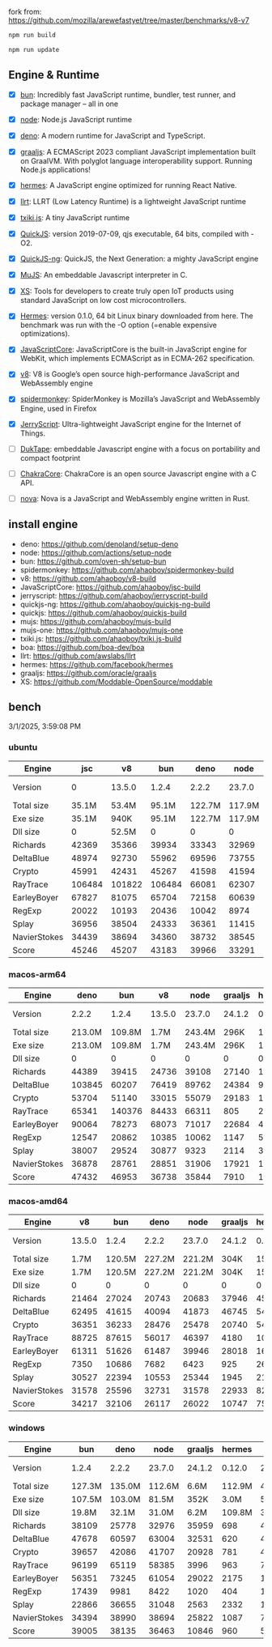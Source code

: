 fork from: https://github.com/mozilla/arewefastyet/tree/master/benchmarks/v8-v7

```bash
npm run build

npm run update
```

## Engine & Runtime

- [x] [bun](https://github.com/oven-sh/bun): Incredibly fast JavaScript runtime, bundler, test runner, and package manager – all in one
- [x] [node](https://github.com/nodejs/node): Node.js JavaScript runtime
- [x] [deno](https://github.com/denoland/deno): A modern runtime for JavaScript and TypeScript.
- [x] [graaljs](https://github.com/oracle/graaljs): A ECMAScript 2023 compliant JavaScript implementation built on GraalVM. With polyglot language interoperability support. Running Node.js applications!
- [x] [hermes](https://github.com/facebook/hermes): A JavaScript engine optimized for running React Native.
- [x] [llrt](https://github.com/awslabs/llrt): LLRT (Low Latency Runtime) is a lightweight JavaScript runtime
- [x] [txiki.js](https://github.com/saghul/txiki.js): A tiny JavaScript runtime
- [x] [QuickJS](https://bellard.org/quickjs/): version 2019-07-09, qjs executable, 64 bits, compiled with -O2.
- [x] [QuickJS-ng](https://github.com/quickjs-ng/quickjs): QuickJS, the Next Generation: a mighty JavaScript engine
- [x] [MuJS](https://github.com/ccxvii/mujs): An embeddable Javascript interpreter in C.
- [x] [XS](https://github.com/Moddable-OpenSource/moddable): Tools for developers to create truly open IoT products using standard JavaScript on low cost microcontrollers.
- [x] [Hermes](https://github.com/facebook/hermes): version 0.1.0, 64 bit Linux binary downloaded from here. The benchmark was run with the -O option (=enable expensive optimizations).
- [x] [JavaScriptCore](https://github.com/WebKit/webkit/tree/main/Source/JavaScriptCore): JavaScriptCore is the built-in JavaScript engine for WebKit, which implements ​ECMAScript as in ​ECMA-262 specification.
- [x] [v8](https://v8.dev/): V8 is Google’s open source high-performance JavaScript and WebAssembly engine
- [x] [spidermonkey](https://spidermonkey.dev/): SpiderMonkey is Mozilla’s JavaScript and WebAssembly Engine, used in Firefox
- [x] [JerryScript](https://github.com/jerryscript-project/jerryscript): Ultra-lightweight JavaScript engine for the Internet of Things.
- [ ] [DukTape](https://github.com/svaarala/duktape): embeddable Javascript engine with a focus on portability and compact footprint
- [ ] [ChakraCore](https://github.com/chakra-core/ChakraCore): ChakraCore is an open source Javascript engine with a C API.
- [ ] [nova](https://github.com/trynova/nova): Nova is a JavaScript and WebAssembly engine written in Rust.


## install engine

- deno: https://github.com/denoland/setup-deno
- node: https://github.com/actions/setup-node
- bun: https://github.com/oven-sh/setup-bun
- spidermonkey: https://github.com/ahaoboy/spidermonkey-build
- v8: https://github.com/ahaoboy/v8-build
- JavaScriptCore: https://github.com/ahaoboy/jsc-build
- jerryscript: https://github.com/ahaoboy/jerryscript-build
- quickjs-ng: https://github.com/ahaoboy/quickjs-ng-build
- quickjs: https://github.com/ahaoboy/quickjs-build
- mujs: https://github.com/ahaoboy/mujs-build
- mujs-one: https://github.com/ahaoboy/mujs-one
- txiki.js: https://github.com/ahaoboy/txiki.js-build
- boa: https://github.com/boa-dev/boa
- llrt: https://github.com/awslabs/llrt
- hermes: https://github.com/facebook/hermes
- graaljs: https://github.com/oracle/graaljs
- XS: https://github.com/Moddable-OpenSource/moddable


## bench

3/1/2025, 3:59:08 PM

### ubuntu
| Engine | jsc | v8 | bun | deno | node | spidermonkey | graaljs | hermes | llrt | qjs | tjs | qjs(ng) | mujs(one) | mujs | xst | boa | jerry |
| --- | --- | --- | --- | --- | --- | --- | --- | --- | --- | --- | --- | --- | --- | --- | --- | --- | --- |
| Version | 0 | 13.5.0 | 1.2.4 | 2.2.2 | 23.7.0 | 134.0 | 24.1.2 | 0.12.0 | 0.5.1-beta | 2024-02-14 | 24.12.0 | 0.8.0 | 0 | 1.3.5 | 16.8.1 | 0.20.0 | 3.0.0 |
| Total size | 35.1M | 53.4M | 95.1M | 122.7M | 117.9M | 296.3M | 1.1M | 36.0M | 11.9M | 4.7M | 5.2M | 2.1M | 688K | 416K | 2.2M | 27.0M | 456K |
| Exe size | 35.1M | 940K | 95.1M | 122.7M | 117.9M | 296.3M | 1.1M | 36.0M | 11.9M | 4.7M | 5.2M | 2.1M | 688K | 416K | 2.2M | 27.0M | 456K |
| Dll size | 0 | 52.5M | 0 | 0 | 0 | 0 | 0 | 0 | 0 | 0 | 0 | 0 | 0 | 0 | 0 | 0 | 0 |
| Richards | 42369 | 35366 | 39934 | 33343 | 32969 | 13330 | 36065 | 1111 | 790 | 694 | 706 | 626 | 244 | 223 | 87.8 | 60.3 | 274 |
| DeltaBlue | 48974 | 92730 | 55962 | 69596 | 73755 | 12953 | 30004 | 1036 | 727 | 673 | 659 | 602 | 357 | 317 | 156 | 55.3 | 274 |
| Crypto | 45991 | 42431 | 45267 | 41598 | 41594 | 17872 | 28960 | 1352 | 691 | 754 | 593 | 379 | 190 | 184 | 294 | 80.7 | 299 |
| RayTrace | 106484 | 101822 | 106484 | 66081 | 62307 | 28018 | 2752 | 1551 | 1188 | 922 | 1080 | 718 | 504 | 468 | 460 | 165 | 352 |
| EarleyBoyer | 67827 | 81075 | 65704 | 72158 | 60639 | 38067 | 33872 | 3373 | 1983 | 1446 | 1719 | 1222 | 506 | 463 | 304 | 189 | 0 |
| RegExp | 20022 | 10193 | 20436 | 10042 | 8974 | 8555 | 1072 | 554 | 198 | 242 | 226 | 178 | 212 | 194 | 93.9 | 48.3 | 0 |
| Splay | 36956 | 38504 | 24333 | 36361 | 11415 | 22532 | 4498 | 3414 | 1731 | 1726 | 1879 | 1096 | 1085 | 1266 | 375 | 229 | 0 |
| NavierStokes | 34439 | 38694 | 34360 | 38732 | 38545 | 21980 | 28316 | 1804 | 1144 | 1326 | 963 | 974 | 491 | 488 | 762 | 174 | 0 |
| Score | 45246 | 45207 | 43183 | 39966 | 33291 | 18537 | 11888 | 1515 | 882 | 845 | 822 | 627 | 384 | 368 | 250 | 106 | 0 |
### macos-arm64
| Engine | deno | bun | v8 | node | graaljs | hermes | tjs | qjs(ng) | llrt | qjs | mujs | xst | jerry |
| --- | --- | --- | --- | --- | --- | --- | --- | --- | --- | --- | --- | --- | --- |
| Version | 2.2.2 | 1.2.4 | 13.5.0 | 23.7.0 | 24.1.2 | 0.12.0 | 24.12.0 | 0.8.0 | 0.5.1-beta | 2024-02-14 | 1.3.5 | 16.8.1 | 3.0.0 |
| Total size | 213.0M | 109.8M | 1.7M | 243.4M | 296K | 15.7M | 7.2M | 4.1M | 20.5M | 2.1M | 864K | 3.3M | 1.1M |
| Exe size | 213.0M | 109.8M | 1.7M | 243.4M | 296K | 15.7M | 7.2M | 4.1M | 20.5M | 2.1M | 864K | 3.3M | 1.1M |
| Dll size | 0 | 0 | 0 | 0 | 0 | 0 | 0 | 0 | 0 | 0 | 0 | 0 | 0 |
| Richards | 44389 | 39415 | 24736 | 39108 | 27140 | 1160 | 1270 | 1243 | 935 | 1024 | 385 | 92.9 | 175 |
| DeltaBlue | 103845 | 60207 | 76419 | 89762 | 24384 | 988 | 1213 | 1129 | 1017 | 1042 | 574 | 191 | 217 |
| Crypto | 53704 | 51140 | 33015 | 55079 | 29183 | 1212 | 1130 | 1088 | 850 | 1209 | 292 | 417 | 240 |
| RayTrace | 65341 | 140376 | 84433 | 66311 | 805 | 2026 | 2014 | 1415 | 1916 | 1097 | 930 | 631 | 289 |
| EarleyBoyer | 90064 | 78273 | 68073 | 71017 | 22684 | 4175 | 3001 | 2287 | 2622 | 2158 | 1032 | 358 | 0 |
| RegExp | 12547 | 20862 | 10385 | 10062 | 1147 | 589 | 299 | 258 | 291 | 263 | 322 | 273 | 0 |
| Splay | 38007 | 29524 | 30877 | 9323 | 2114 | 3411 | 3113 | 2086 | 2800 | 2109 | 863 | 462 | 0 |
| NavierStokes | 36878 | 28761 | 28851 | 31906 | 17921 | 1250 | 2000 | 2009 | 1522 | 2372 | 690 | 1422 | 0 |
| Score | 47432 | 46953 | 36738 | 35844 | 7910 | 1527 | 1450 | 1233 | 1224 | 1190 | 575 | 363 | 0 |
### macos-amd64
| Engine | v8 | bun | deno | node | graaljs | hermes | tjs | llrt | qjs | qjs(ng) | xst | mujs | boa | jerry |
| --- | --- | --- | --- | --- | --- | --- | --- | --- | --- | --- | --- | --- | --- | --- |
| Version | 13.5.0 | 1.2.4 | 2.2.2 | 23.7.0 | 24.1.2 | 0.12.0 | 24.12.0 | 0.5.1-beta | 2024-02-14 | 0.8.0 | 16.8.1 | 1.3.5 | 0.20.0 | 3.0.0 |
| Total size | 1.7M | 120.5M | 227.2M | 221.2M | 304K | 15.7M | 7.5M | 24.1M | 2.3M | 4.1M | 3.3M | 888K | 50.7M | 1.1M |
| Exe size | 1.7M | 120.5M | 227.2M | 221.2M | 304K | 15.7M | 7.5M | 24.1M | 2.3M | 4.1M | 3.3M | 888K | 50.7M | 1.1M |
| Dll size | 0 | 0 | 0 | 0 | 0 | 0 | 0 | 0 | 0 | 0 | 0 | 0 | 0 | 0 |
| Richards | 21464 | 27024 | 20743 | 20683 | 37946 | 453 | 393 | 363 | 385 | 395 | 87.3 | 122 | 20.6 | 97.4 |
| DeltaBlue | 62495 | 41615 | 40094 | 41873 | 46745 | 540 | 459 | 416 | 432 | 425 | 134 | 173 | 18.4 | 110 |
| Crypto | 36351 | 36233 | 28476 | 25478 | 20740 | 544 | 235 | 241 | 286 | 254 | 165 | 95.3 | 34.5 | 125 |
| RayTrace | 88725 | 87615 | 56017 | 46397 | 4180 | 1024 | 517 | 612 | 377 | 434 | 398 | 281 | 70.7 | 163 |
| EarleyBoyer | 61311 | 51626 | 61487 | 39946 | 28018 | 1691 | 964 | 992 | 706 | 738 | 273 | 350 | 83.5 | 0 |
| RegExp | 7350 | 10686 | 7682 | 6423 | 925 | 269 | 80.6 | 80.1 | 70.4 | 70.7 | 116 | 89.5 | 22.9 | 0 |
| Splay | 30527 | 22394 | 10553 | 25344 | 1945 | 2119 | 1255 | 1247 | 756 | 730 | 301 | 433 | 121 | 0 |
| NavierStokes | 31578 | 25596 | 32731 | 31578 | 22933 | 820 | 561 | 506 | 702 | 552 | 449 | 233 | 75.5 | 0 |
| Score | 34217 | 32106 | 26117 | 26022 | 10747 | 757 | 431 | 427 | 384 | 375 | 206 | 191 | 44.8 | 0 |
### windows
| Engine | bun | deno | node | graaljs | hermes | tjs | llrt | qjs(ng) | mujs | boa | xst |
| --- | --- | --- | --- | --- | --- | --- | --- | --- | --- | --- | --- |
| Version | 1.2.4 | 2.2.2 | 23.7.0 | 24.1.2 | 0.12.0 | 24.12.0 | 0.5.1-beta | 0.8.0 | 1.3.5 | 0.20.0 | 0 |
| Total size | 127.3M | 135.0M | 112.6M | 6.6M | 112.9M | 43.2M | 41.9M | 9.0M | 7.5M | 42.4M | 5.9M |
| Exe size | 107.5M | 103.0M | 81.5M | 352K | 3.0M | 5.7M | 12.7M | 1.7M | 668K | 27.4M | 1.3M |
| Dll size | 19.8M | 32.1M | 31.0M | 6.2M | 109.8M | 37.5M | 29.1M | 7.3M | 6.9M | 15.0M | 4.7M |
| Richards | 38109 | 25778 | 32976 | 35959 | 698 | 451 | 424 | 424 | 237 | 48.9 | 0 |
| DeltaBlue | 47678 | 60597 | 63004 | 32531 | 620 | 410 | 377 | 403 | 330 | 41.1 | 0 |
| Crypto | 39657 | 42086 | 41707 | 20928 | 781 | 427 | 418 | 373 | 185 | 74.6 | 0 |
| RayTrace | 96199 | 65119 | 58385 | 3996 | 963 | 739 | 604 | 585 | 460 | 133 | 0 |
| EarleyBoyer | 56351 | 73245 | 61054 | 29022 | 2175 | 1139 | 981 | 993 | 569 | 140 | 0 |
| RegExp | 17439 | 9981 | 8422 | 1020 | 404 | 196 | 192 | 187 | 199 | 43 | 0 |
| Splay | 22866 | 36655 | 31048 | 2563 | 2332 | 1410 | 1042 | 1009 | 1198 | 186 | 0 |
| NavierStokes | 34394 | 38990 | 38694 | 25822 | 1087 | 738 | 707 | 641 | 509 | 167 | 0 |
| Score | 39005 | 38135 | 36463 | 10846 | 960 | 584 | 523 | 508 | 383 | 88.3 | 0 |
